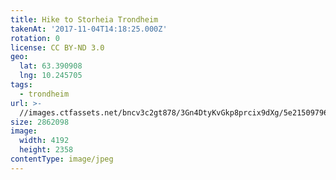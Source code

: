 ```yaml
---
title: Hike to Storheia Trondheim
takenAt: '2017-11-04T14:18:25.000Z'
rotation: 0
license: CC BY-ND 3.0
geo:
  lat: 63.390908
  lng: 10.245705
tags:
  - trondheim
url: >-
  //images.ctfassets.net/bncv3c2gt878/3Gn4DtyKvGkp8prcix9dXg/5e215097966822dde55c3d021e19c61b/hike-to-storheia-trondheim_24315395848_o
size: 2862098
image:
  width: 4192
  height: 2358
contentType: image/jpeg
---
```


